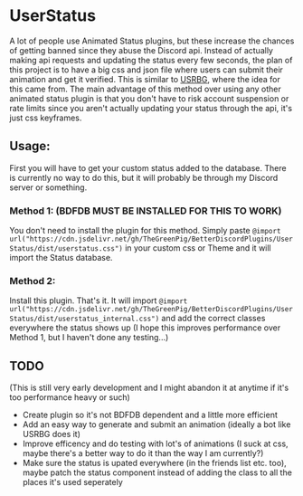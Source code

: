 # UserStatus
A lot of people use Animated Status plugins, but these increase the chances of getting banned since they abuse the Discord api. 
Instead of actually making api requests and updating the status every few seconds, the plan of this project is to have a big css and json file where users can submit their animation and get it verified.
This is similar to [USRBG](https://github.com/Discord-Custom-Covers/usrbg), where the idea for this came from.
The main advantage of this method over using any other animated status plugin is that you don't have to risk account suspension or rate limits since you aren't actually updating your status through the api, it's just css keyframes.

## Usage:
First you will have to get your custom status added to the database. There is currently no way to do this, but it will probably be through my Discord server or something.
### Method 1: (**BDFDB MUST BE INSTALLED FOR THIS TO WORK**)
You don't need to install the plugin for this method. Simply paste `@import url("https://cdn.jsdelivr.net/gh/TheGreenPig/BetterDiscordPlugins/UserStatus/dist/userstatus.css")` in your custom css or Theme and it will import the Status database. 
### Method 2: 
Install this plugin. That's it. It will import `@import url("https://cdn.jsdelivr.net/gh/TheGreenPig/BetterDiscordPlugins/UserStatus/dist/userstatus_internal.css")` and add the correct classes everywhere the status shows up (I hope this improves performance over Method 1, but I haven't done any testing...) 

## TODO
(This is still very early development and I might abandon it at anytime if it's too performance heavy or such)
<ul>
  <li>Create plugin so it's not BDFDB dependent and a little more efficient</li>
  <li>Add an easy way to generate and submit an animation (ideally a bot like USRBG does it)</li>
  <li>Improve efficency and do testing with lot's of animations (I suck at css, maybe there's a better way to do it than the way I am currently?)</li>
  <li>Make sure the status is upated everywhere (in the friends list etc. too), maybe patch the status component instead of adding the class to all the places it's used seperately</li> 
</ul>


